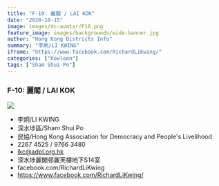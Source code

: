 ```yaml
---
title: "F-10: 麗閣 / LAI KOK"
date: "2020-10-15"
image: images/dc-avatar/F10.png
feature_image: images/backgrounds/wide-banner.jpg
author: "Hong Kong Districts Info"
summary: "李炯/LI KWING"
iframe: "https://www.facebook.com/RichardLiKwing/"
categories: ["Kowloon"]
tags: ["Sham Shui Po"]
---
```


### F-10: 麗閣 / LAI KOK  
![](/images/dc-avatar/F10.png)  

 - 李炯/LI KWING  
 - 深水埗區/Sham Shui Po  
 - 民協/Hong Kong Association for Democracy and People's Livelihood  
 - 2267 4525 / 9766 3480  
 - lkc@adpl.org.hk  
 - 深水埗麗閣邨麗芙樓地下S14室  
 - facebook.com/RichardLiKwing  
 - https://www.facebook.com/RichardLiKwing/
